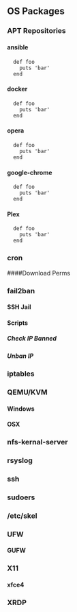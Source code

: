 
## OS Packages
### APT Repositories
#### ansible

```shell
  def foo
    puts 'bar'
  end
```
	
#### docker

```shell
  def foo
    puts 'bar'
  end
```
	
#### opera

```shell
  def foo
    puts 'bar'
  end
```
	
#### google-chrome

```shell
  def foo
    puts 'bar'
  end
```
	
#### Plex

```shell
  def foo
    puts 'bar'
  end
```
### cron
####Download Perms
### fail2ban
#### SSH Jail
#### Scripts
##### Check IP Banned
##### Unban IP
### iptables
### QEMU/KVM
#### Windows
#### OSX
### nfs-kernal-server
### rsyslog
### ssh
### sudoers
### /etc/skel
### UFW
#### GUFW
###   X11
#### xfce4
###   XRDP	

